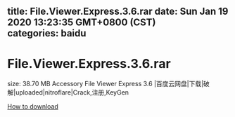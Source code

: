 
title: File.Viewer.Express.3.6.rar
date: Sun Jan 19 2020 13:23:35 GMT+0800 (CST)    
categories: baidu
---

# File.Viewer.Express.3.6.rar
size: 38.70 MB
 Accessory File Viewer Express 3.6 |百度云网盘|下载|破解|uploaded|nitroflare|Crack,注册,KeyGen
 

[How to download](https://bpcam.bemobtrk.com/go/2ceec3aa-1ca2-46d6-b9ff-aaa5c184517c?jno=735)